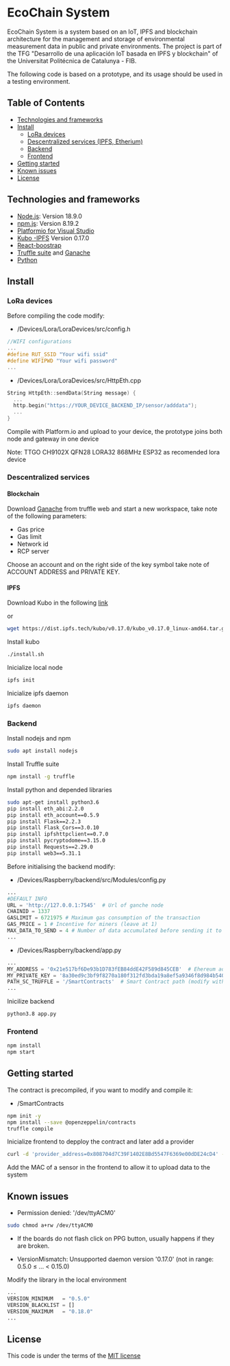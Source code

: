# EcoChain System
EcoChain System is a system based on an IoT, IPFS and blockchain architecture for the management and storage of environmental measurement data in public and private environments.  The project is part of the TFG "Desarrollo de una aplicación IoT basada en IPFS y blockchain" of the Universitat Politécnica de Catalunya - FIB.

The following code is based on a prototype, and its usage should be used in a testing environment.

## Table of Contents

- [Technologies and frameworks](#technologies-and-frameworks)
- [Install](#install)
  - [LoRa devices](#lora-devices)
  - [Descentralized services (IPFS, Etherium)](#descentralized-services)
  - [Backend](#backend)
  - [Frontend](#frontend)
- [Getting started](#getting-started)
- [Known issues](#known-issues)
- [License](#license)

## Technologies and frameworks
* [Node.js](https://nodejs.org/): Version 18.9.0
* [npm.js](https://www.npmjs.com/): Version 8.19.2
* [Platformio for Visual Studio](https://platform.io/)
* [Kubo -IPFS](https://docs.ipfs.tech/install/command-line/) Version 0.17.0
* [React-boostrap](https://react-bootstrap.github.io/)
* [Truffle suite](https://trufflesuite.com/) and [Ganache](https://trufflesuite.com/ganache/)
* [Python](https://www.python.org/)

## Install

### LoRa devices

Before compiling the code modify:

* /Devices/Lora/LoraDevices/src/config.h
```cpp
//WIFI configurations
...
#define RUT_SSID "Your wifi ssid"
#define WIFIPWD "Your wifi password"
...
```
* /Devices/Lora/LoraDevices/src/HttpEth.cpp
```cpp
String HttpEth::sendData(String message) {
  ...
  http.begin("https://YOUR_DEVICE_BACKEND_IP/sensor/adddata");
  ...
}
```
Compile with Platform.io and upload to your device, the prototype joins both node and gateway in one device

Note: TTGO CH9102X QFN28 LORA32 868MHz ESP32 as recomended lora device

### Descentralized services

#### Blockchain

Download [Ganache](https://trufflesuite.com/ganache/) from truffle web and start a new workspace, take note of the following parameters:

* Gas price
* Gas limit 
* Network id
* RCP server

Choose an account and on the right side of the key symbol take note of ACCOUNT ADDRESS and PRIVATE KEY.

#### IPFS

Download Kubo in the following [link](https://dist.ipfs.tech/kubo/v0.17.0/kubo_v0.17.0_linux-amd64.tar.gz)

or 

```bash
wget https://dist.ipfs.tech/kubo/v0.17.0/kubo_v0.17.0_linux-amd64.tar.gz
```

Install kubo

```bash
./install.sh
```
Inicialize local node

```bash
ipfs init
```
Inicialize ipfs daemon

```bash
ipfs daemon
```

### Backend

Install nodejs and npm

```bash
sudo apt install nodejs
```
Install Truffle suite

```bash
npm install -g truffle
```

Install python and depended libraries
```bash
sudo apt-get install python3.6
pip install eth_abi:2.2.0
pip install eth_account==0.5.9
pip install Flask==2.2.3
pip install Flask_Cors==3.0.10
pip install ipfshttpclient==0.7.0
pip install pycryptodome==3.15.0
pip install Requests==2.29.0
pip install web3==5.31.1
```
Before initialising the backend modify:

* /Devices/Raspberry/backend/src/Modules/config.py
```Python
...
#DEFAULT INFO
URL = 'http://127.0.0.1:7545'  # Url of ganche node
CHAINID = 1337
GASLIMIT = 6721975 # Maximum gas consumption of the transaction
GAS_PRICE = 1 # Incentive for miners (leave at 1)
MAX_DATA_TO_SEND = 4 # Number of data accumulated before sending it to the backend (Currently only 4 supported)
...
```

* /Devices/Raspberry/backend/app.py
```Python
...
MY_ADDRESS = '0x21e517bf6De93b1D783fEB84ddE42F589d845CEB'  # Ehereum address
MY_PRIVATE_KEY = '8a30ed9c3bf9f8270a180f312fd3bda19a8ef5a9346f8d984b5405d864d9a98c' #Ethereum private key
PATH_SC_TRUFFLE = '/SmartContracts'  # Smart Contract path (modify with your own path)
...
```

Inicilize backend

```bash
python3.8 app.py
```

### Frontend

```bash
npm install
npm start
```

## Getting started

The contract is precompiled, if you want to modify and compile it:

* /SmartContracts
```bash
npm init -y
npm install --save @openzeppelin/contracts
truffle compile
```

Inicialize frontend to depploy the contract and later add a provider
```bash
curl -d 'provider_address=0x808704d7C39F1402E8Bd5547F6369e00dDE24cD4' -X POST http://127.0.0.1:5000/provider/new
```
Add the MAC of a sensor in the frontend to allow it to upload data to the system

## Known issues

* Permission denied: '/dev/ttyACM0'
```bash
sudo chmod a+rw /dev/ttyACM0
```

* If the boards do not flash click on PPG button, usually happens if they are broken.

* VersionMismatch: Unsupported daemon version '0.17.0' (not in range: 0.5.0 ≤ … < 0.15.0)

Modify the library in the local environment

```Python
...
VERSION_MINIMUM   = "0.5.0"
VERSION_BLACKLIST = []
VERSION_MAXIMUM   = "0.18.0"
...
```

## License

This code is under the terms of the [MIT license](https://opensource.org/licenses/MIT)
